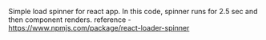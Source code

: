 Simple load spinner for react app.
In this code, spinner runs for 2.5 sec and then component renders.
reference - https://www.npmjs.com/package/react-loader-spinner
